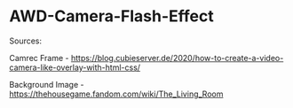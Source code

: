 # AWD-Camera-Flash-Effect

Sources:

Camrec Frame - https://blog.cubieserver.de/2020/how-to-create-a-video-camera-like-overlay-with-html-css/

Background Image - https://thehousegame.fandom.com/wiki/The_Living_Room
